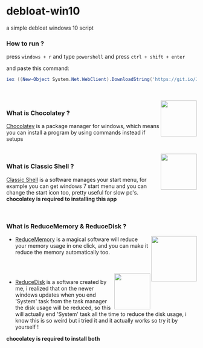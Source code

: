 # debloat-win10
a simple debloat windows 10 script

### How to run ?
press `windows + r`
and type `powershell`
and press `ctrl + shift + enter`

and paste this command:
```powershell
iex ((New-Object System.Net.WebClient).DownloadString('https://git.io/Jm6Z4'))
```
<br/>
<br>
<img src="https://upload.wikimedia.org/wikipedia/commons/b/b0/Chocolatey_icon.png" width="95" align="right"/>

### What is Chocolatey ?
[Chocolatey](https://chocolatey.org/) is a package manager for windows, which means you can install a program by using commands instead if setups 

<br/>
<img src="https://l.top4top.io/p_1905hnmof1.png" width="95" align="right"/>

### What is Classic Shell ?
[Classic Shell](http://www.classicshell.net/) is a software manages your start menu, for example you can get windows 7 start menu and you can change the start icon too, pretty useful for slow pc's.
**chocolatey is required to installing this app**

<br/>

### What is ReduceMemory & ReduceDisk ?
<img src="https://h.top4top.io/p_19051sqsd1.png" width="120" align="right"/>

- [ReduceMemory](https://www.sordum.org/9197/reduce-memory-v1-4/) is a magical software will reduce your memory usage in one click, and you can make it reduce the memory automatically too.

<br/>
<br/>
<img src="https://c.top4top.io/p_1905hi3sf1.png" width="95" align="right"/>

- [ReduceDisk](https://github.com/REVENGE977/debloat-win10/raw/main/somethings/ReduceDisk.exe)
 is a software created by me, i realized that on the newer windows updates when you end 'System' task from the task manager
the disk usage will be reduced, so this will actually end 'System' task all the time to reduce the disk usage,
i know this is so weird but i tried it and it actually works so try it by yourself !

**chocolatey is required to install both**
